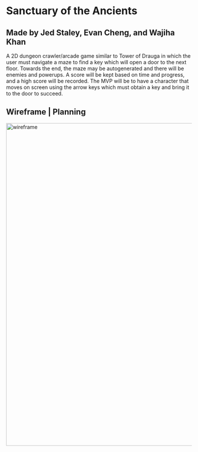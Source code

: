 # Sanctuary of the Ancients

## Made by Jed Staley, Evan Cheng, and Wajiha Khan

A 2D dungeon crawler/arcade game similar to Tower of Drauga in which the user must navigate a maze to find a key which will open a door to the next floor. Towards the end, the maze may be autogenerated and there will be enemies and powerups. A score will be kept based on time and progress, and a high score will be recorded. The MVP will be to have a character that moves on screen using the arrow keys which must obtain a key and bring it to the door to succeed.

## Wireframe | Planning
<img width="876" alt="wireframe" src="https://github.com/Sota-Pop-Inc/sota-game/assets/50004602/5467000a-5ecb-4075-9a7f-324731688e4a">
